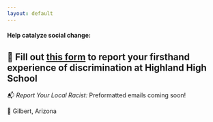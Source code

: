 ```yaml
---
layout: default
---
```

  
#### Help catalyze social change:
📝 Fill out [this form](https://form.jotform.com/202017830237042) to report your firsthand experience of discrimination at Highland High School
 ---
 📬 *Report Your Local Racist:* Preformatted emails coming soon!
 
  

📍 Gilbert, Arizona
